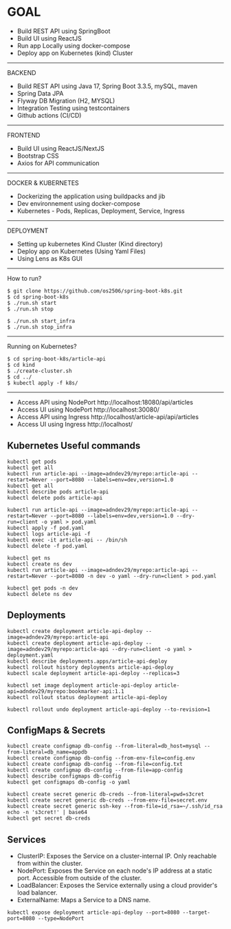 # GOAL 
- Build REST API using SpringBoot
- Build UI using ReactJS
- Run app Locally using docker-compose
- Deploy app on Kubernetes (kind) Cluster
-------------------------------------------

BACKEND 
- Build REST API using Java 17, Spring Boot 3.3.5, mySQL, maven
- Spring Data JPA
- Flyway DB Migration (H2, MYSQL)
- Integration Testing using testcontainers
- Github actions (CI/CD)
--------------------------------
FRONTEND
- Build UI using ReactJS/NextJS
- Bootstrap CSS
- Axios for API communication
--------------------------------
DOCKER & KUBERNETES
- Dockerizing the application using buildpacks and jib
- Dev environnement using docker-compose
- Kubernetes - Pods, Replicas, Deployment, Service, Ingress
--------------------------------
DEPLOYMENT
- Setting up kubernetes Kind Cluster (Kind directory)
- Deploy app on Kubernetes (Using Yaml Files) 
- Using Lens as K8s GUI
--------------------------------


How to run?

```
$ git clone https://github.com/os2506/spring-boot-k8s.git
$ cd spring-boot-k8s
$ ./run.sh start
$ ./run.sh stop

$ ./run.sh start_infra
$ ./run.sh stop_infra
```
--------------------------------
Running on Kubernetes?

```
$ cd spring-boot-k8s/article-api
$ cd kind
$ ./create-cluster.sh
$ cd ../
$ kubectl apply -f k8s/
```
--------------------------------

- Access API using NodePort http://localhost:18080/api/articles
- Access UI using NodePort http://localhost:30080/
- Access API using Ingress http://localhost/article-api/api/articles
- Access UI using Ingress http://localhost/


Kubernetes Useful commands
--------------------------
```
kubectl get pods
kubectl get all
kubectl run article-api --image=adndev29/myrepo:article-api --restart=Never --port=8080 --labels=env=dev,version=1.0
kubectl get all
kubectl describe pods article-api
kubectl delete pods article-api

kubectl run article-api --image=adndev29/myrepo:article-api --restart=Never --port=8080 --labels=env=dev,version=1.0 --dry-run=client -o yaml > pod.yaml
kubectl apply -f pod.yaml
kubectl logs article-api -f
kubectl exec -it article-api -- /bin/sh
kubectl delete -f pod.yaml

kubectl get ns
kubectl create ns dev
kubectl run article-api --image=adndev29/myrepo:article-api --restart=Never --port=8080 -n dev -o yaml --dry-run=client > pod.yaml

kubectl get pods -n dev
kubectl delete ns dev
```

Deployments
-----------

```
kubectl create deployment article-api-deploy --image=adndev29/myrepo:article-api
kubectl create deployment article-api-deploy --image=adndev29/myrepo:article-api --dry-run=client -o yaml > deployment.yaml
kubectl describe deployments.apps/article-api-deploy
kubectl rollout history deployments article-api-deploy
kubectl scale deployment article-api-deploy --replicas=3

kubectl set image deployment article-api-deploy article-api=adndev29/myrepo:bookmarker-api:1.1
kubectl rollout status deployment article-api-deploy

kubectl rollout undo deployment article-api-deploy --to-revision=1
```

ConfigMaps & Secrets
--------------------

```
kubectl create configmap db-config --from-literal=db_host=mysql --from-literal=db_name=appdb
kubectl create configmap db-config --from-env-file=config.env
kubectl create configmap db-config --from-file=config.txt
kubectl create configmap db-config --from-file=app-config
kubectl describe configmaps db-config
kubectl get configmaps db-config -o yaml

kubectl create secret generic db-creds --from-literal=pwd=s3cret
kubectl create secret generic db-creds --from-env-file=secret.env
kubectl create secret generic ssh-key --from-file=id_rsa=~/.ssh/id_rsa
echo -n 's3cret!' | base64
kubectl get secret db-creds

```

Services
--------
- ClusterIP: Exposes the Service on a cluster-internal IP. Only reachable from within the cluster.
- NodePort: Exposes the Service on each node's IP address at a static port. Accessible from outside of the cluster.
- LoadBalancer: Exposes the Service externally using a cloud provider's load balancer.
- ExternalName: Maps a Service to a DNS name.

```
kubectl expose deployment article-api-deploy --port=8080 --target-port=8080 --type=NodePort
```


  

